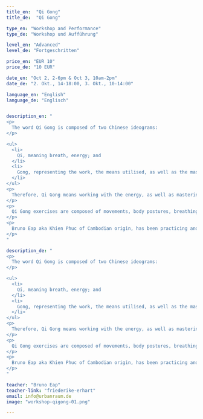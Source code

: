 ```yaml
---
title_en:  "Qi Gong"
title_de:  "Qi Gong"

type_en: "Workshop and Performance"
type_de: "Workshop und Aufführung"

level_en: "Advanced"
level_de: "Fortgeschritten"

price_en: "EUR 10"
price_de: "10 EUR"

date_en: "Oct 2, 2-6pm & Oct 3, 10am-2pm"
date_de: "2. Okt., 14-18:00, 3. Okt., 10-14:00"

language_en: "English"
language_de: "Englisch"


description_en: "
<p>
  The word Qi Gong is composed of two Chinese ideograms:
</p>

<ul>
  <li>
    Qi, meaning breath, energy; and
  </li>
  <li>
    Gong, representing the work, the means utilised, as well as the mastering of the objective aimed at.
  </li>
</ul>
<p>
  Therefore, Qi Gong means working with the energy, as well as mastering it. It comprises several energetic exercises, issued from the traditional Chinese culture, aiming at individual development, enhancing well-being, maintaining a good health, harmonizing body and spirit as well as keeping a good balance in the whole body between its various parts and systems.
</p>
<p>
  Qi Gong exercises are composed of movements, body postures, breathing exercises and breathing control as well as mind concentration.
</p>
<p>
  Bruno Eap aka Khien Phuc of Cambodian origin, has been practicing and teaching external (Kung Fu) as well as internal (Tai Chi, Qi Gong) martial arts for more than 30 years.
</p>
"

description_de: "
<p>
  The word Qi Gong is composed of two Chinese ideograms:
</p>

<ul>
  <li>
    Qi, meaning breath, energy; and
  </li>
  <li>
    Gong, representing the work, the means utilised, as well as the mastering of the objective aimed at.
  </li>
</ul>
<p>
  Therefore, Qi Gong means working with the energy, as well as mastering it. It comprises several energetic exercises, issued from the traditional Chinese culture, aiming at individual development, enhancing well-being, maintaining a good health, harmonizing body and spirit as well as keeping a good balance in the whole body between its various parts and systems.
</p>
<p>
  Qi Gong exercises are composed of movements, body postures, breathing exercises and breathing control as well as mind concentration.
</p>
<p>
  Bruno Eap aka Khien Phuc of Cambodian origin, has been practicing and teaching external (Kung Fu) as well as internal (Tai Chi, Qi Gong) martial arts for more than 30 years.
</p>
"

teacher: "Bruno Eap"
teacher-link: "friederike-erhart"
email: info@urbanraum.de
image: "workshop-qigong-01.png"

---
```





